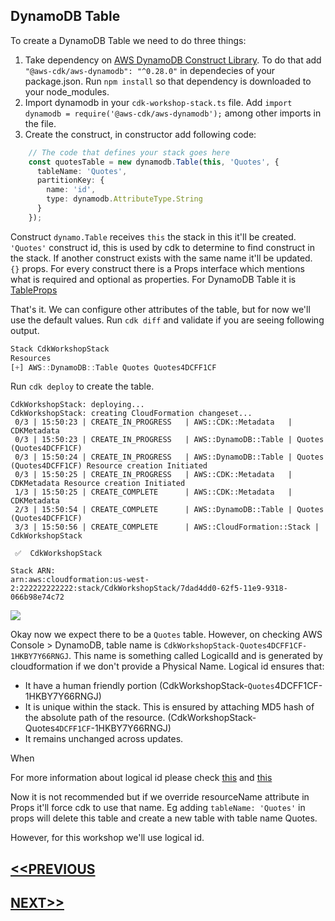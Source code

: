 ## DynamoDB Table
To create a DynamoDB Table we need to do three things:
1. Take dependency on [AWS DynamoDB Construct Library](https://awslabs.github.io/aws-cdk/refs/_aws-cdk_aws-dynamodb.html). To do that add `"@aws-cdk/aws-dynamodb": "^0.28.0"` in dependecies of your package.json. Run `npm install` so that dependency is downloaded to your node_modules.
2. Import dynamodb in your `cdk-workshop-stack.ts` file. Add `import dynamodb = require('@aws-cdk/aws-dynamodb');` among other imports in the file.
3. Create the construct, in constructor add following code:
```typescript
    // The code that defines your stack goes here
    const quotesTable = new dynamodb.Table(this, 'Quotes', {
      tableName: 'Quotes',
      partitionKey: {
        name: 'id',
        type: dynamodb.AttributeType.String
      }
    });
```
Construct `dynamo.Table` receives `this` the stack in this it'll be created.  
`'Quotes'` construct id, this is used by cdk to determine to find construct in the stack. If another construct exists with the same name it'll be updated.  
`{}` props. For every construct there is a Props interface which mentions what is required and optional as properties. For DynamoDB Table it is [TableProps](https://awslabs.github.io/aws-cdk/refs/_aws-cdk_aws-dynamodb.html#@aws-cdk/aws-dynamodb.TableProps)

That's it. We can configure other attributes of the table, but for now we'll use the default values. Run `cdk diff` and validate if you are seeing following output.
```js
Stack CdkWorkshopStack
Resources
[+] AWS::DynamoDB::Table Quotes Quotes4DCFF1CF
```
Run `cdk deploy` to create the table.
```
CdkWorkshopStack: deploying...
CdkWorkshopStack: creating CloudFormation changeset...
 0/3 | 15:50:23 | CREATE_IN_PROGRESS   | AWS::CDK::Metadata   | CDKMetadata
 0/3 | 15:50:23 | CREATE_IN_PROGRESS   | AWS::DynamoDB::Table | Quotes (Quotes4DCFF1CF)
 0/3 | 15:50:24 | CREATE_IN_PROGRESS   | AWS::DynamoDB::Table | Quotes (Quotes4DCFF1CF) Resource creation Initiated
 0/3 | 15:50:25 | CREATE_IN_PROGRESS   | AWS::CDK::Metadata   | CDKMetadata Resource creation Initiated
 1/3 | 15:50:25 | CREATE_COMPLETE      | AWS::CDK::Metadata   | CDKMetadata
 2/3 | 15:50:54 | CREATE_COMPLETE      | AWS::DynamoDB::Table | Quotes (Quotes4DCFF1CF)
 3/3 | 15:50:56 | CREATE_COMPLETE      | AWS::CloudFormation::Stack | CdkWorkshopStack

 ✅  CdkWorkshopStack

Stack ARN:
arn:aws:cloudformation:us-west-2:222222222222:stack/CdkWorkshopStack/7dad4dd0-62f5-11e9-9318-066b98e74c72
```
![](https://media.giphy.com/media/yoJC2GnSClbPOkV0eA/giphy.gif)

Okay now we expect there to be a `Quotes` table. However, on checking AWS Console > DynamoDB, table name is `CdkWorkshopStack-Quotes4DCFF1CF-1HKBY7Y66RNGJ`. This name is something called LogicalId and is generated by cloudformation if we don't provide a Physical Name. Logical id ensures that:
- It have a human friendly portion (CdkWorkshopStack-`Quotes`4DCFF1CF-1HKBY7Y66RNGJ)
- It is unique within the stack. This is ensured by attaching MD5 hash of the absolute path of the resource. (CdkWorkshopStack-Quotes`4DCFF1CF`-1HKBY7Y66RNGJ)
- It remains unchanged across updates.

When 

For more information about logical id please check [this](https://docs.aws.amazon.com/AWSCloudFormation/latest/UserGuide/resources-section-structure.html) and [this](https://docs.aws.amazon.com/CDK/latest/userguide/constructs.html)

Now it is not recommended but if we override resourceName attribute in Props it'll force cdk to use that name. Eg adding `tableName: 'Quotes'` in props will delete this table and create a new table with table name Quotes. 

However, for this workshop we'll use logical id.

## [<<PREVIOUS](../README.md)
## [NEXT>>](lambda_function_creation.md)
